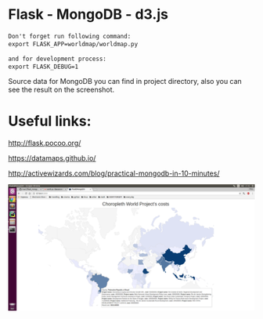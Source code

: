 # Flask - MongoDB - d3.js


```
Don't forget run following command:
export FLASK_APP=worldmap/worldmap.py
```



```
and for development process:
export FLASK_DEBUG=1
```



Source data for MongoDB you can find in project directory, also you can see the result on the screenshot.



# Useful links:


http://flask.pocoo.org/


https://datamaps.github.io/


http://activewizards.com/blog/practical-mongodb-in-10-minutes/



![alt text](https://raw.githubusercontent.com/true7/flask_mongo_d3/master/choropleth.png "Screenshot of the result")
